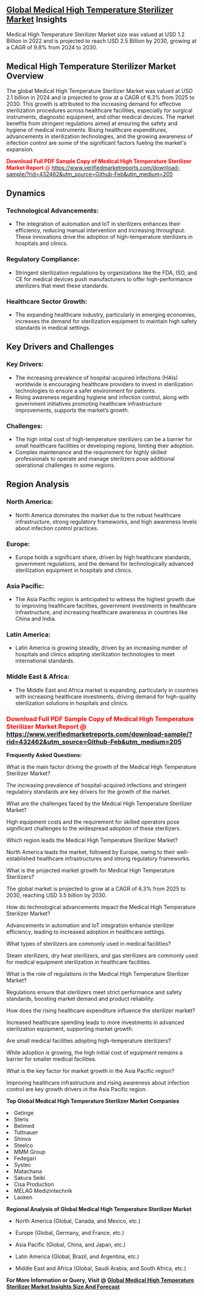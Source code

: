 <h2><a href="https://www.verifiedmarketreports.com/download-sample/?rid=432462&amp;utm_source=Github&amp;utm_medium=205" target="_blank">Global Medical High Temperature Sterilizer Market</a> Insights</h2><p>Medical High Temperature Sterilizer Market size was valued at USD 1.2 Billion in 2022 and is projected to reach USD 2.5 Billion by 2030, growing at a CAGR of 9.8% from 2024 to 2030.</p><p> <h2>Medical High Temperature Sterilizer Market Overview</h2> <p>The global Medical High Temperature Sterilizer Market was valued at USD 2.1 billion in 2024 and is projected to grow at a CAGR of 6.3% from 2025 to 2030. This growth is attributed to the increasing demand for effective sterilization procedures across healthcare facilities, especially for surgical instruments, diagnostic equipment, and other medical devices. The market benefits from stringent regulations aimed at ensuring the safety and hygiene of medical instruments. Rising healthcare expenditures, advancements in sterilization technologies, and the growing awareness of infection control are some of the significant factors fueling the market's expansion.</p> <p><p><span class=""><span style="color: #ff0000;"><strong>Download Full PDF Sample Copy of Medical High Temperature Sterilizer Market Report</strong> @ </span><a href="https://www.verifiedmarketreports.com/download-sample/?rid=432462&amp;utm_source=Github-Feb&amp;utm_medium=205" target="_blank">https://www.verifiedmarketreports.com/download-sample/?rid=432462&amp;utm_source=Github-Feb&amp;utm_medium=205</a></span></p></p> <h2>Dynamics</h2> <h3>Technological Advancements:</h3> <ul> <li>The integration of automation and IoT in sterilizers enhances their efficiency, reducing manual intervention and increasing throughput. These innovations drive the adoption of high-temperature sterilizers in hospitals and clinics.</li> </ul> <h3>Regulatory Compliance:</h3> <ul> <li>Stringent sterilization regulations by organizations like the FDA, ISO, and CE for medical devices push manufacturers to offer high-performance sterilizers that meet these standards.</li> </ul> <h3>Healthcare Sector Growth:</h3> <ul> <li>The expanding healthcare industry, particularly in emerging economies, increases the demand for sterilization equipment to maintain high safety standards in medical settings.</li> </ul> <h2>Key Drivers and Challenges</h2> <h3>Key Drivers:</h3> <ul> <li>The increasing prevalence of hospital-acquired infections (HAIs) worldwide is encouraging healthcare providers to invest in sterilization technologies to ensure a safer environment for patients.</li> <li>Rising awareness regarding hygiene and infection control, along with government initiatives promoting healthcare infrastructure improvements, supports the market’s growth.</li> </ul> <h3>Challenges:</h3> <ul> <li>The high initial cost of high-temperature sterilizers can be a barrier for small healthcare facilities or developing regions, limiting their adoption.</li> <li>Complex maintenance and the requirement for highly skilled professionals to operate and manage sterilizers pose additional operational challenges in some regions.</li> </ul> <h2>Region Analysis</h2> <h3>North America:</h3> <ul> <li>North America dominates the market due to the robust healthcare infrastructure, strong regulatory frameworks, and high awareness levels about infection control practices.</li> </ul> <h3>Europe:</h3> <ul> <li>Europe holds a significant share, driven by high healthcare standards, government regulations, and the demand for technologically advanced sterilization equipment in hospitals and clinics.</li> </ul> <h3>Asia Pacific:</h3> <ul> <li>The Asia Pacific region is anticipated to witness the highest growth due to improving healthcare facilities, government investments in healthcare infrastructure, and increasing healthcare awareness in countries like China and India.</li> </ul> <h3>Latin America:</h3> <ul> <li>Latin America is growing steadily, driven by an increasing number of hospitals and clinics adopting sterilization technologies to meet international standards.</li> </ul> <h3>Middle East & Africa:</h3> <ul> <li>The Middle East and Africa market is expanding, particularly in countries with increasing healthcare investments, driving demand for high-quality sterilization solutions in hospitals and clinics.</li> </ul> <h3><p><span class=""><span style="color: #ff0000;"><strong>Download Full PDF Sample Copy of Medical High Temperature Sterilizer Market Report</strong> @ </span><a href="https://www.verifiedmarketreports.com/download-sample/?rid=432462&amp;utm_source=Github-Feb&amp;utm_medium=205" target="_blank">https://www.verifiedmarketreports.com/download-sample/?rid=432462&amp;utm_source=Github-Feb&amp;utm_medium=205</a></span></p></h3> <p><strong>Frequently Asked Questions:</strong></p> <p>What is the main factor driving the growth of the Medical High Temperature Sterilizer Market?</p> <p>The increasing prevalence of hospital-acquired infections and stringent regulatory standards are key drivers for the growth of the market.</p> <p>What are the challenges faced by the Medical High Temperature Sterilizer Market?</p> <p>High equipment costs and the requirement for skilled operators pose significant challenges to the widespread adoption of these sterilizers.</p> <p>Which region leads the Medical High Temperature Sterilizer Market?</p> <p>North America leads the market, followed by Europe, owing to their well-established healthcare infrastructures and strong regulatory frameworks.</p> <p>What is the projected market growth for Medical High Temperature Sterilizers?</p> <p>The global market is projected to grow at a CAGR of 6.3% from 2025 to 2030, reaching USD 3.5 billion by 2030.</p> <p>How do technological advancements impact the Medical High Temperature Sterilizer Market?</p> <p>Advancements in automation and IoT integration enhance sterilizer efficiency, leading to increased adoption in healthcare settings.</p> <p>What types of sterilizers are commonly used in medical facilities?</p> <p>Steam sterilizers, dry heat sterilizers, and gas sterilizers are commonly used for medical equipment sterilization in healthcare facilities.</p> <p>What is the role of regulations in the Medical High Temperature Sterilizer Market?</p> <p>Regulations ensure that sterilizers meet strict performance and safety standards, boosting market demand and product reliability.</p> <p>How does the rising healthcare expenditure influence the sterilizer market?</p> <p>Increased healthcare spending leads to more investments in advanced sterilization equipment, supporting market growth.</p> <p>Are small medical facilities adopting high-temperature sterilizers?</p> <p>While adoption is growing, the high initial cost of equipment remains a barrier for smaller medical facilities.</p> <p>What is the key factor for market growth in the Asia Pacific region?</p> <p>Improving healthcare infrastructure and rising awareness about infection control are key growth drivers in the Asia Pacific region.</p> </p><p><strong>Top Global Medical High Temperature Sterilizer Market Companies</strong></p><div data-test-id=""><p><li>Getinge</li><li> Steris</li><li> Belimed</li><li> Tuttnauer</li><li> Shinva</li><li> Steelco</li><li> MMM Group</li><li> Fedegari</li><li> Systec</li><li> Matachana</li><li> Sakura Seiki</li><li> Cisa Production</li><li> MELAG Medizintechnik</li><li> Laoken</li></p><div><strong>Regional Analysis of&nbsp;Global Medical High Temperature Sterilizer Market</strong></div><ul><li dir="ltr"><p dir="ltr">North America&nbsp;(Global, Canada, and Mexico, etc.)</p></li><li dir="ltr"><p dir="ltr">Europe (Global, Germany, and France, etc.)</p></li><li dir="ltr"><p dir="ltr">Asia Pacific&nbsp;(Global, China, and Japan, etc.)</p></li><li dir="ltr"><p dir="ltr">Latin America&nbsp;(Global, Brazil, and Argentina, etc.)</p></li><li dir="ltr">Middle East and Africa&nbsp;(Global, Saudi Arabia, and South Africa, etc.)</li></ul><p><strong>For More Information or Query, Visit @&nbsp;</strong><strong><a href="https://www.verifiedmarketreports.com/product/medical-high-temperature-sterilizer-market/?utm_source=Github&amp;utm_medium=205" target="_blank">Global Medical High Temperature Sterilizer Market Insights Size And Forecast</a></strong></p></div>
